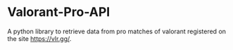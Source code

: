 # Valorant-Pro-API
A python library to retrieve data from pro matches of valorant registered on the site https://vlr.gg/.
